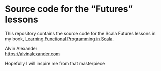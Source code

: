 Source code for the “Futures” lessons
=====================================

This repository contains the source code for the 
Scala Futures lessons in my book,
[Learning Functional Programming in 
Scala](https://alvinalexander.com/scala/learning-functional-programming-in-scala-book).


Alvin Alexander    
https://alvinalexander.com

Hopefully I will inspire me from that masterpiece


